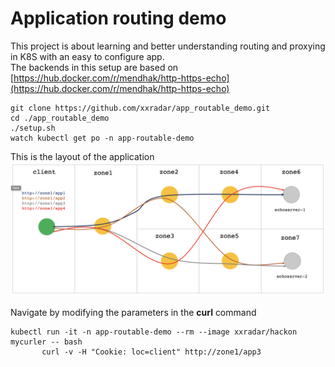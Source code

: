 # Application routing demo

This project is about learning and better understanding routing and proxying in K8S with an easy to configure app. <br>
The backends in this setup are based on [https://hub.docker.com/r/mendhak/http-https-echo](https://hub.docker.com/r/mendhak/http-https-echo)<br>

```
git clone https://github.com/xxradar/app_routable_demo.git
cd ./app_routable_demo
./setup.sh
watch kubectl get po -n app-routable-demo
```

This is the layout of the application
![App Routable demo](images/img.png "App Routable demo")

Navigate by modifying the parameters in the **curl** command
```
kubectl run -it -n app-routable-demo --rm --image xxradar/hackon mycurler -- bash
       curl -v -H "Cookie: loc=client" http://zone1/app3
```



